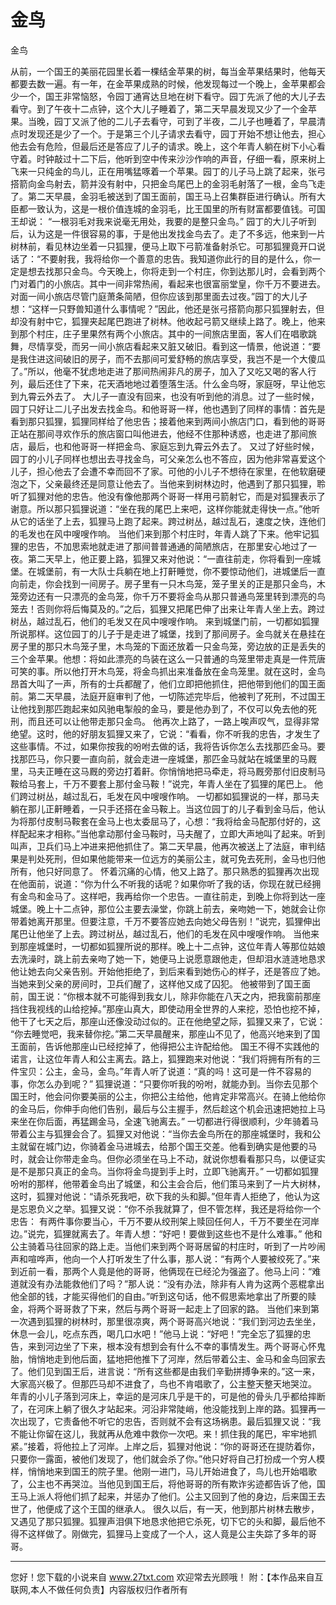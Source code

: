 # 金鸟

金鸟 

从前，一个国王的美丽花园里长着一棵结金苹果的树，每当金苹果结果时，他每天都要去数一遍。有一年，在金苹果成熟的时候，他发现每过一个晚上，金苹果都会少一个，国王非常恼怒，令园丁通宵达旦地在树下看守。园丁先派了他的大儿子去看守。到了午夜十二点钟，这个大儿子睡着了，第二天早晨发现又少了一个金苹果。当晚，园丁又派了他的二儿子去看守，可到了半夜，二儿子也睡着了，早晨清点时发现还是少了一个。于是第三个儿子请求去看守，园丁开始不想让他去，担心他去会有危险，但最后还是答应了儿子的请求。晚上，这个年青人躺在树下小心看守着。时钟敲过十二下后，他听到空中传来沙沙作响的声音，仔细一看，原来树上飞来一只纯金的鸟儿，正在用嘴猛啄着一个苹果。园丁的儿子马上跳了起来，张弓搭箭向金鸟射去，箭并没有射中，只把金鸟尾巴上的金羽毛射落了一根，金鸟飞走了。第二天早晨，金羽毛被送到了国王面前，国王马上召集群臣进行确认。所有大臣都一致认为，这是一根价值连城的金羽毛，比王国里的所有财富都要值钱。可国王却说： 
“一根羽毛对我来说毫无用处，我要的是整只金鸟。” 
园丁的大儿子听到后，认为这是一件很容易的事，于是他出发找金鸟去了。走了不多远，他来到一片树林前，看见林边坐着一只狐狸，便马上取下弓箭准备射杀它。可那狐狸竟开口说话了：“不要射我，我将给你一个善意的忠告。我知道你此行的目的是什么，你一定是想去找那只金鸟。今天晚上，你将走到一个村庄，你到达那儿时，会看到两个门对着门的小旅店。其中一间非常热闹，看起来也很富丽堂皇，你千万不要进去。对面一间小旅店尽管门庭萧条简陋，但你应该到那里面去过夜。”园丁的大儿子想：“这样一只野兽知道什么事情呢？”因此，他还是张弓搭箭向那只狐狸射去，但却没有射中它，狐狸夹起尾巴跑进了树林。他收起弓箭又继续上路了。晚上，他来到那个村庄，庄子里果然有两个小旅店。其中的一间旅店里面，客人们在唱歌跳舞，尽情享受，而另一间小旅店看起来又脏又破旧。看到这一情景，他说道：“要是我住进这间破旧的房子，而不去那间可爱舒畅的旅店享受，我岂不是一个大傻瓜了。”所以，他毫不犹虑地走进了那间热闹非凡的房子，加入了又吃又喝的客人行列，最后还住了下来，花天酒地地过着堕落生活。什么金鸟呀，家庭呀，早让他忘到九霄云外去了。 
大儿子一直没有回来，也没有听到他的消息。过了一些时候，园丁只好让二儿子出发去找金鸟。和他哥哥一样，他也遇到了同样的事情：首先是看到那只狐狸，狐狸同样给了他忠告；接着他来到两间小旅店门口，看到他的哥哥正站在那间寻欢作乐的旅店窗口叫他进去，他经不住那种诱惑，也走进了那间旅店，最后，也和他哥哥一样把金鸟、家庭忘到九霄云外去了。 
又过了好些时候，园丁的小儿子同样也想出去寻找金鸟，可父亲怎么也不答应，因为他非常喜爱这个儿子，担心他去了会遭不幸而回不了家。可他的小儿子不想待在家里，在他软磨硬泡之下，父亲最终还是同意让他去了。当他来到树林边时，他遇到了那只狐狸，聆听了狐狸对他的忠告。他没有像他那两个哥哥一样用弓箭射它，而是对狐狸表示了谢意。所以那只狐狸说道：“坐在我的尾巴上来吧，这样你能就走得快一点。”他听从它的话坐了上去，狐狸马上跑了起来。跨过树丛，越过乱石，速度之快，连他们的毛发也在风中嗖嗖作响。 
当他们来到那个村庄时，年青人跳了下来。他牢记狐狸的忠告，不加思索地就走进了那间普普通通的简陋旅店，在那里安心地过了一夜。第二天早上，他正要上路，狐狸又来对他说：“一直往前走，你将看到一座城堡。在城堡前，有一大队士兵躺在地上打鼾睡觉，你不要惊动他们，进城堡后一直向前走，你会找到一间房子。房子里有一只木鸟笼，笼子里关的正是那只金鸟，木笼旁边还有一只漂亮的金鸟笼，你千万不要将金鸟从那只普通鸟笼里转到漂亮的鸟笼去！否则你将后悔莫及的。”之后，狐狸又把尾巴伸了出来让年青人坐上去。跨过树丛，越过乱石，他们的毛发又在风中嗖嗖作响。 
来到城堡门前，一切都如狐狸所说那样。这位园丁的儿子于是走进了城堡，找到了那间房子。金鸟就关在悬挂在房子里的那只木鸟笼子里，木鸟笼的下面还放着一只金鸟笼，旁边放的正是丢失的三个金苹果。他想：将如此漂亮的鸟装在这么一只普通的鸟笼里带走真是一件荒唐可笑的事。所以他打开木鸟笼，将金鸟抓出来准备放在金鸟笼里。就在这时，金鸟昂首大叫了一声，所有的士兵都醒了，他们立即把他抓住，把他带到他们的国王面前。第二天早晨，法庭开庭审判了他，一切陈述完毕后，他被判了死刑，不过国王让他找到那匹跑起来如风驰电掣般的金马，要是他办到了，不仅可以免去他的死刑，而且还可以让他带走那只金鸟。 
他再次上路了，一路上唉声叹气，显得非常绝望。这时，他的好朋友狐狸又来了，它说：“看看，你不听我的忠告，才发生了这些事情。不过，如果你按我的吩咐去做的话，我将告诉你怎么去找那匹金马。要找那匹马，你只要一直向前，就会走进一座城堡，那匹金马就站在城堡里的马厩里，马夫正睡在这马厩的旁边打着鼾。你悄悄地把马牵走，将马厩旁那付旧皮制马鞍给马套上，千万不要套上那付金马鞍！”说完，年青人坐在了狐狸的尾巴上。 
他们跨过树丛，越过乱石，毛发在风中嗖嗖作响。 
一切都如狐狸说的一样，那马夫躺在那儿正鼾睡着，一只手还搭在金马鞍上。当这位园丁的儿子看到金马后，他认为将那付皮制马鞍套在金马上也太委屈马了，心想：“我将给金马配那付好的，这样配起来才相称。”当他拿动那付金马鞍时，马夫醒了，立即大声地叫了起来。听到叫声，卫兵们马上冲进来把他抓住了。第二天早晨，他再次被送上了法庭，审判结果是判处死刑，但如果他能带来一位远方的美丽公主，就可免去死刑，金马也归他所有，他只好同意了。 
怀着沉痛的心情，他又上路了。那只熟悉的狐狸再次出现在他面前，说道：“你为什么不听我的话呢？如果你听了我的话，你现在就已经拥有金鸟和金马了。这样吧，我再给你一个忠告。一直往前走，到晚上你将到达一座城堡。晚上十二点钟，那位公主要去澡堂，你跳上前去，亲吻她一下，她就会让你带着她离开那里。但要注意，千万不要答应她去向她父母告别！”说完，狐狸伸出尾巴让他坐了上去。跨过树丛，越过乱石，他们的毛发在风中嗖嗖作响。 
当他来到那座城堡时，一切都如狐狸所说的那样。晚上十二点钟，这位年青人等那位姑娘去洗澡时，跳上前去亲吻了她一下，她便马上说愿意跟他走，但却泪水涟涟地恳求他让她去向父亲告别。开始他拒绝了，到后来看到她伤心的样子，还是答应了她。当她来到父亲的房间时，卫兵们醒了，这样他又成了囚犯。 
他被带到了国王面前，国王说：“你根本就不可能得到我女儿，除非你能在八天之内，把我窗前那座挡住我视线的山给挖掉。”那座山真大，即使动用全世界的人来挖，恐怕也挖不掉，他干了七天之后，那座山还像没动过似的。正在他绝望之际，狐狸又来了，它说： 
“你去睡觉吧，我来替你挖。”第二天早晨醒来，那座山不见了，他高兴地来到了国王面前，告诉他那座山已经挖掉了，他得把公主许配给他。 
国王不得不实践他的诺言，让这位年青人和公主离去。路上，狐狸跑来对他说：“我们将拥有所有的三件宝贝：公主，金马，金鸟。”年青人听了说道：“真的吗！这可是一件不容易的事，你怎么办到呢？” 
狐狸说道：“只要你听我的吩咐，就能办到。当你去见那个国王时，他会问你要美丽的公主，你把公主给他，他肯定非常高兴。在骑上他给你的金马后，你伸手向他们告别，最后与公主握手，然后趁这个机会迅速把她拉上马来坐在你后面，再猛踢金马，全速飞驰离去。” 
一切都进行得很顺利，少年骑着马带着公主与狐狸会合了。狐狸又对他说：“当你去金鸟所在的那座城堡时，我和公主就留在城门边，你骑着金马进城去，给那个国王交差。他看到确实是他要的马时，就会让你带走金鸟。但你必须坐在马上不动，就说你想看看那只鸟，以便证实是不是那只真正的金鸟。当你将金鸟提到手上时，立即飞驰离开。” 
一切都如狐狸吩咐的那样，他带着金鸟出了城堡，和公主会合后，他们策马来到了一片大树林，这时，狐狸对他说：“请杀死我吧，砍下我的头和脚。”但年青人拒绝了，他认为这是忘恩负义之举。狐狸又说：“你不杀我就算了，但不管怎样，我还是将给你一个忠告： 
有两件事你要当心，千万不要从绞刑架上赎回任何人，千万不要坐在河岸边。”说完，狐狸就离去了。年青人想：“好吧！要做到这些也不是什么难事。” 
他和公主骑着马往回家的路上走。当他们来到两个哥哥居留的村庄时，听到了一片吵闹声和喧哗声，他向一个人打听发生了什么事，那人说：“有两个人要被绞死了。”来到近前一看，那两个人竟是他的哥哥，他俩现在已经沦为强盗了。他马上问：“难道就没有办法能救他们了吗？”那人说：“没有办法，除非有人肯为这两个恶棍拿出他全部的钱，才能买得他们的自由。”听到这句话，他不假思索地拿出了所要的赎金，将两个哥哥救了下来，然后与两个哥哥一起走上了回家的路。 
当他们来到第一次遇到狐狸的树林时，那里很凉爽，两个哥哥高兴地说：“我们到河边去坐坐，休息一会儿，吃点东西，喝几口水吧！”他马上说：“好吧！”完全忘了狐狸的忠告，来到河边坐了下来，根本没有想到会有什么不幸的事情发生。两个哥哥心怀鬼胎，悄悄地走到他后面，猛地把他推下了河岸，然后带着公主、金马和金鸟回家去了。他们见到国王后，进言说：“所有这些都是由我们辛勤拼搏争来的。”这一来，大家高兴极了。但那匹马却不进食了，鸟也不肯唱歌了，公主整天整天地哭泣。 
年青的小儿子落到河床上，幸运的是河床几乎是干的，可是他的骨头几乎都给摔断了，在河床上躺了很久才站起来。河沿非常陡峭，他没能找到上岸的路。狐狸再一次出现了，它责备他不听它的忠告，否则就不会有这场祸患。最后狐狸又说：“我不能让你留在这儿，我就再从危难中救你一次吧。来！抓住我的尾巴，牢牢地抓紧。”接着，将他拉上了河岸。上岸之后，狐狸对他说：“你的哥哥还在提防着你，只要你一露面，被他们发现了，他们就会杀了你。”他只好将自己打扮成一个穷人模样，悄悄地来到国王的院子里。他刚一进门，马儿开始进食了，鸟儿也开始唱歌了，公主也不再哭泣。当他见到国王后，将他哥哥的所有欺诈劣迹都告诉了他，国王马上派人将他们抓了起来，并惩办了他们。公主又回到了他的身边，后来国王去世了，他便成了这个王国的继承人。 
很久以后，有一天，他到那片树林去散步，又遇见了那只狐狸。狐狸声泪俱下地恳求他把它杀死，切下它的头和脚，最后他不得不这样做了。刚做完，狐狸马上变成了一个人，这人竟是公主失踪了多年的哥哥。 

                  
--------------------
您好！您下载的小说来自 www.27txt.com 欢迎常去光顾哦！
附：【本作品来自互联网,本人不做任何负责】内容版权归作者所有